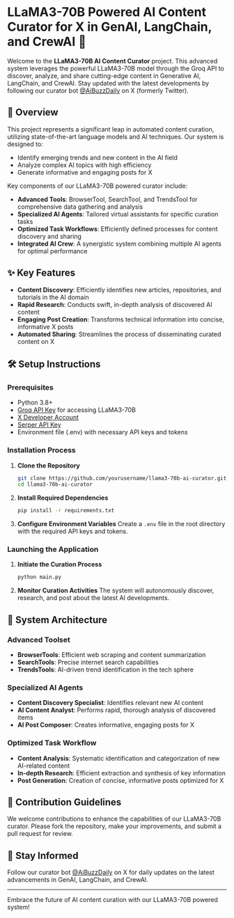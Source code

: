# LLaMA3-70B Powered AI Content Curator for X in GenAI, LangChain, and CrewAI 🚀

Welcome to the **LLaMA3-70B AI Content Curator** project. This advanced system leverages the powerful LLaMA3-70B model through the Groq API to discover, analyze, and share cutting-edge content in Generative AI, LangChain, and CrewAI. Stay updated with the latest developments by following our curator bot [@AiBuzzDaily](https://x.com/AiBuzzDaily) on X (formerly Twitter).

## 🌟 Overview

This project represents a significant leap in automated content curation, utilizing state-of-the-art language models and AI techniques. Our system is designed to:

- Identify emerging trends and new content in the AI field
- Analyze complex AI topics with high efficiency
- Generate informative and engaging posts for X

Key components of our LLaMA3-70B powered curator include:

- **Advanced Tools**: BrowserTool, SearchTool, and TrendsTool for comprehensive data gathering and analysis
- **Specialized AI Agents**: Tailored virtual assistants for specific curation tasks
- **Optimized Task Workflows**: Efficiently defined processes for content discovery and sharing
- **Integrated AI Crew**: A synergistic system combining multiple AI agents for optimal performance

## ✨ Key Features

- **Content Discovery**: Efficiently identifies new articles, repositories, and tutorials in the AI domain
- **Rapid Research**: Conducts swift, in-depth analysis of discovered AI content
- **Engaging Post Creation**: Transforms technical information into concise, informative X posts
- **Automated Sharing**: Streamlines the process of disseminating curated content on X

## 🛠️ Setup Instructions

### Prerequisites

- Python 3.8+
- [Groq API Key](https://groq.com/) for accessing LLaMA3-70B
- [X Developer Account](https://developer.twitter.com/)
- [Serper API Key](https://serper.dev/)
- Environment file (.env) with necessary API keys and tokens

### Installation Process

1. **Clone the Repository**
   ```bash
   git clone https://github.com/yourusername/llama3-70b-ai-curator.git
   cd llama3-70b-ai-curator
   ```

2. **Install Required Dependencies**
   ```bash
   pip install -r requirements.txt
   ```

3. **Configure Environment Variables**
   Create a `.env` file in the root directory with the required API keys and tokens.

### Launching the Application

1. **Initiate the Curation Process**
   ```bash
   python main.py
   ```

2. **Monitor Curation Activities**
   The system will autonomously discover, research, and post about the latest AI developments.

## 🧠 System Architecture

### Advanced Toolset
- **BrowserTools**: Efficient web scraping and content summarization
- **SearchTools**: Precise internet search capabilities
- **TrendsTools**: AI-driven trend identification in the tech sphere

### Specialized AI Agents
- **Content Discovery Specialist**: Identifies relevant new AI content
- **AI Content Analyst**: Performs rapid, thorough analysis of discovered items
- **AI Post Composer**: Creates informative, engaging posts for X

### Optimized Task Workflow
- **Content Analysis**: Systematic identification and categorization of new AI-related content
- **In-depth Research**: Efficient extraction and synthesis of key information
- **Post Generation**: Creation of concise, informative posts optimized for X

## 🤝 Contribution Guidelines

We welcome contributions to enhance the capabilities of our LLaMA3-70B curator. Please fork the repository, make your improvements, and submit a pull request for review.

## 📣 Stay Informed

Follow our curator bot [@AiBuzzDaily](https://x.com/AiBuzzDaily) on X for daily updates on the latest advancements in GenAI, LangChain, and CrewAI.

---

Embrace the future of AI content curation with our LLaMA3-70B powered system!
